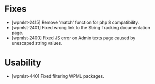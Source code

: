 # Fixes
* [wpmlst-2415] Remove 'match' function for php 8 compatibility.
* [wpmlst-2401] Fixed wrong link to the String Tracking documentation page.
* [wpmlst-2400] Fixed JS error on Admin texts page caused by unescaped string values.

# Usability
* [wpmlst-440] Fixed filtering WPML packages.